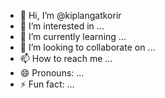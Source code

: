 - 👋 Hi, I’m @kiplangatkorir
- 👀 I’m interested in ...
- 🌱 I’m currently learning ...
- 💞️ I’m looking to collaborate on ...
- 📫 How to reach me ...
- 😄 Pronouns: ...
- ⚡ Fun fact: ...

<!---
kiplangatkorir/kiplangatkorir is a ✨ special ✨ repository because its `README.md` (this file) appears on your GitHub profile.
You can click the Preview link to take a look at your changes.
--->
